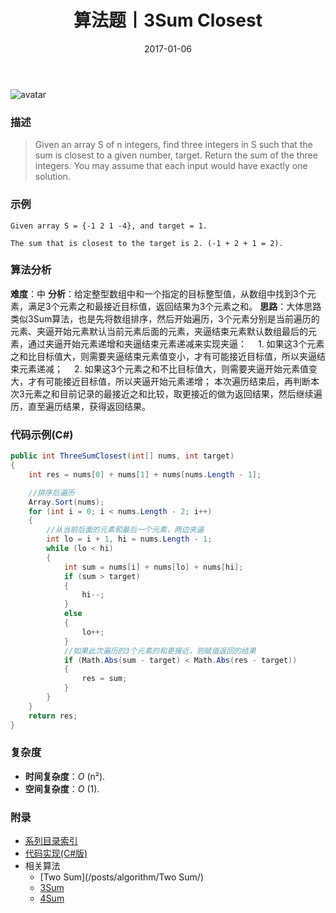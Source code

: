 ﻿---
title: 算法题丨3Sum Closest
tags:
  - 算法
  - 编程技巧
  - 数据结构
categories: 计算机基础
date: 2017-01-06
---
![avatar](/uploads/images/f47f6f4c-c7c9-4e1c-af4e-2f8616947e97.jpg)
### 描述
>Given an array S of n integers, find three integers in S such that the sum is closest to a given number, target.
Return the sum of the three integers. You may assume that each input would have exactly one solution.

### 示例
```
Given array S = {-1 2 1 -4}, and target = 1.

The sum that is closest to the target is 2. (-1 + 2 + 1 = 2).
```
<!-- more -->
### 算法分析
**难度**：中
**分析**：给定整型数组中和一个指定的目标整型值，从数组中找到3个元素，满足3个元素之和最接近目标值，返回结果为3个元素之和。
**思路**：大体思路类似3Sum算法，也是先将数组排序，然后开始遍历，3个元素分别是当前遍历的元素、夹逼开始元素默认当前元素后面的元素，夹逼结束元素默认数组最后的元素，通过夹逼开始元素递增和夹逼结束元素递减来实现夹逼：
&emsp;1. 如果这3个元素之和比目标值大，则需要夹逼结束元素值变小，才有可能接近目标值，所以夹逼结束元素递减；
&emsp;2. 如果这3个元素之和不比目标值大，则需要夹逼开始元素值变大，才有可能接近目标值，所以夹逼开始元素递增；
本次遍历结束后，再判断本次3元素之和目前记录的最接近之和比较，取更接近的做为返回结果，然后继续遍历，直至遍历结果，获得返回结果。

### 代码示例(C#)
```csharp
public int ThreeSumClosest(int[] nums, int target)
{
    int res = nums[0] + nums[1] + nums[nums.Length - 1];

    //排序后遍历
    Array.Sort(nums);
    for (int i = 0; i < nums.Length - 2; i++)
    {
        //从当前后面的元素和最后一个元素，两边夹逼
        int lo = i + 1, hi = nums.Length - 1;
        while (lo < hi)
        {
            int sum = nums[i] + nums[lo] + nums[hi];
            if (sum > target)
            {
                hi--;
            }
            else
            {
                lo++;
            }
            //如果此次遍历的3个元素的和更接近，则赋值返回的结果
            if (Math.Abs(sum - target) < Math.Abs(res - target))
            {
                res = sum;
            }
        }
    }
    return res;
}                                 
```
### 复杂度
- **时间复杂度**：*O* (n²). 
- **空间复杂度**：*O* (1).

### 附录
- [系列目录索引](/posts/algorithm/index/)
- [代码实现(C#版)](https://github.com/lizzie2008/LeetCode.git)
- 相关算法
	- [Two Sum](/posts/algorithm/Two Sum/)
	- [3Sum](/posts/algorithm/3Sum/)
	- [4Sum](/posts/algorithm/4Sum/)	
